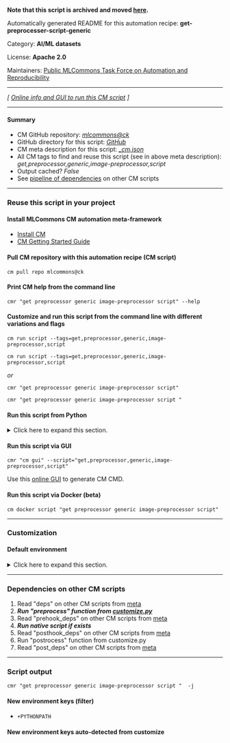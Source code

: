 **Note that this script is archived and moved [here](https://github.com/mlcommons/cm4mlops/tree/main/script/get-preprocesser-script-generic).**



Automatically generated README for this automation recipe: **get-preprocesser-script-generic**

Category: **AI/ML datasets**

License: **Apache 2.0**

Maintainers: [Public MLCommons Task Force on Automation and Reproducibility](https://github.com/mlcommons/ck/blob/master/docs/taskforce.md)

---
*[ [Online info and GUI to run this CM script](https://access.cknowledge.org/playground/?action=scripts&name=get-preprocesser-script-generic,d5e603627e2046eb) ]*

---
#### Summary

* CM GitHub repository: *[mlcommons@ck](https://github.com/mlcommons/ck/tree/dev/cm-mlops)*
* GitHub directory for this script: *[GitHub](https://github.com/mlcommons/ck/tree/dev/cm-mlops/script/get-preprocesser-script-generic)*
* CM meta description for this script: *[_cm.json](_cm.json)*
* All CM tags to find and reuse this script (see in above meta description): *get,preprocessor,generic,image-preprocessor,script*
* Output cached? *False*
* See [pipeline of dependencies](#dependencies-on-other-cm-scripts) on other CM scripts


---
### Reuse this script in your project

#### Install MLCommons CM automation meta-framework

* [Install CM](https://access.cknowledge.org/playground/?action=install)
* [CM Getting Started Guide](https://github.com/mlcommons/ck/blob/master/docs/getting-started.md)

#### Pull CM repository with this automation recipe (CM script)

```cm pull repo mlcommons@ck```

#### Print CM help from the command line

````cmr "get preprocessor generic image-preprocessor script" --help````

#### Customize and run this script from the command line with different variations and flags

`cm run script --tags=get,preprocessor,generic,image-preprocessor,script`

`cm run script --tags=get,preprocessor,generic,image-preprocessor,script `

*or*

`cmr "get preprocessor generic image-preprocessor script"`

`cmr "get preprocessor generic image-preprocessor script " `


#### Run this script from Python

<details>
<summary>Click here to expand this section.</summary>

```python

import cmind

r = cmind.access({'action':'run'
                  'automation':'script',
                  'tags':'get,preprocessor,generic,image-preprocessor,script'
                  'out':'con',
                  ...
                  (other input keys for this script)
                  ...
                 })

if r['return']>0:
    print (r['error'])

```

</details>


#### Run this script via GUI

```cmr "cm gui" --script="get,preprocessor,generic,image-preprocessor,script"```

Use this [online GUI](https://cKnowledge.org/cm-gui/?tags=get,preprocessor,generic,image-preprocessor,script) to generate CM CMD.

#### Run this script via Docker (beta)

`cm docker script "get preprocessor generic image-preprocessor script" `

___
### Customization

#### Default environment

<details>
<summary>Click here to expand this section.</summary>

These keys can be updated via `--env.KEY=VALUE` or `env` dictionary in `@input.json` or using script flags.


</details>

___
### Dependencies on other CM scripts


  1. Read "deps" on other CM scripts from [meta](https://github.com/mlcommons/ck/tree/dev/cm-mlops/script/get-preprocesser-script-generic/_cm.json)
  1. ***Run "preprocess" function from [customize.py](https://github.com/mlcommons/ck/tree/dev/cm-mlops/script/get-preprocesser-script-generic/customize.py)***
  1. Read "prehook_deps" on other CM scripts from [meta](https://github.com/mlcommons/ck/tree/dev/cm-mlops/script/get-preprocesser-script-generic/_cm.json)
  1. ***Run native script if exists***
  1. Read "posthook_deps" on other CM scripts from [meta](https://github.com/mlcommons/ck/tree/dev/cm-mlops/script/get-preprocesser-script-generic/_cm.json)
  1. Run "postrocess" function from customize.py
  1. Read "post_deps" on other CM scripts from [meta](https://github.com/mlcommons/ck/tree/dev/cm-mlops/script/get-preprocesser-script-generic/_cm.json)

___
### Script output
`cmr "get preprocessor generic image-preprocessor script "  -j`
#### New environment keys (filter)

* `+PYTHONPATH`
#### New environment keys auto-detected from customize
